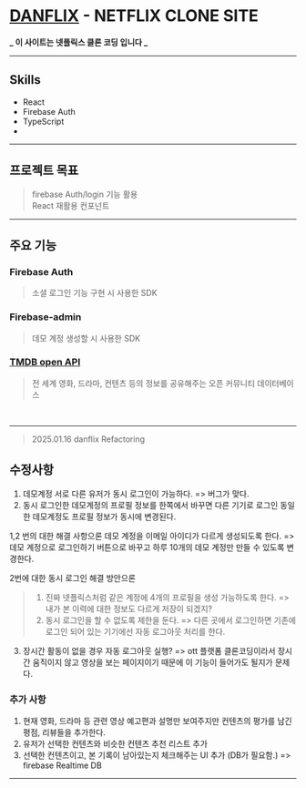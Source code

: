 # [DANFLIX](https://danflix-aed3e.web.app/) - NETFLIX CLONE SITE

**_ 이 사이트는 넷플릭스 클론 코딩 입니다 _**

---

## Skills

- React
- Firebase Auth
- TypeScript
- 

---

## 프로젝트 목표
> firebase Auth/login 기능 활용 \
> React 재활용 컨포넌트

---

## 주요 기능

### Firebase Auth

> 소셜 로그인 기능 구현 시 사용한 SDK


### Firebase-admin

> 데모 계정 생성할 시 사용한 SDK

### [TMDB open API](https://www.themoviedb.org/) 

> 전 세계 영화, 드라마, 컨텐츠 등의 정보를 공유해주는 오픈 커뮤니티 데이터베이스

<br>

---

> 2025.01.16 danflix Refactoring

## 수정사항

1. 데모계정 서로 다른 유저가 동시 로그인이 가능하다. => 버그가 맞다.
2. 동시 로그인한 데모계정의 프로필 정보를 한쪽에서 바꾸면 다른 기기로 로그인 동일한 데모계정도 프로필 정보가 동시에 변경된다.

1,2 번의 대한 해결 사항으론 데모 계정을 이메일 아이디가 다르게 생성되도록 한다.
=> 데모 계정으로 로그인하기 버튼으로 바꾸고 하루 10개의 데모 계정만 만들 수 있도록 변경한다.

2번에 대한 동시 로그인 해결 방안으론 

> 1. 진짜 넷플릭스처럼 같은 계정에 4개의 프로필을 생성 가능하도록 한다. => 내가 본 이력에 대한 정보도 다르게 저장이 되겠지?
> 2. 동시 로그인을 할 수 없도록 제한을 둔다. => 다른 곳에서 로그인하면 기존에 로그인 되어 있는 기기에선 자동 로그아웃 처리를 한다.

3. 장시간 활동이 없을 경우 자동 로그아웃 실행?
    => ott 플랫폼 클론코딩이라서 장시간 움직이지 않고 영상을 보는 페이지이기 때문에 이 기능이 들어가도 될지가 문제다.


### 추가 사항

1. 현재 영화, 드라마 등 관련 영상 예고편과 설명만 보여주지만 컨텐츠의 평가를 남긴 평점, 리뷰들을 추가한다.
2. 유저가 선택한 컨텐츠와 비슷한 컨텐츠 추천 리스트 추가
3. 선택한 컨텐츠이고, 본 기록이 남아있는지 체크해주는 UI 추가 (DB가 필요함.) => firebase Realtime DB

---

